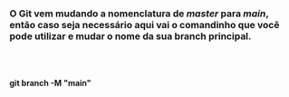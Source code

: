 <h3>O Git vem mudando a nomenclatura de  <i>master</i>  para <i>main</i>, então caso seja necessário aqui vai o comandinho que você pode utilizar e mudar o nome da sua branch principal. </h3>

  
  <br>
  <br>
  
  
  <strong>git branch -M "main"</strong>
